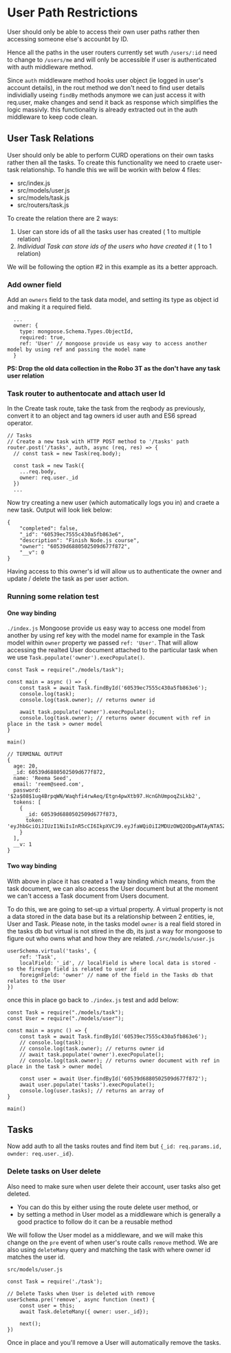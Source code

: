 # User Path Restrictions
User should only be able to access their own user paths rather then accessing someone else's accounbt by ID.

Hence all the paths in the user routers currently set wuth `/users/:id` need to change to `/users/me` and will only be accessible if user is authenticated with auth middleware method.

Since `auth` middleware method hooks user object (ie logged in user's account details), in the rout method we don't need to find user details individially useing `findBy` methods anymore we can just access it with req.user, make changes and send it back as response which simplifies the logic massivly. this functionality is already extracted out in the auth middleware to keep code clean.

## User Task Relations
User should only be able to perform CURD operations on their own tasks rather then all the tasks. To create this functionality we need to craete user-task relationship. To handle this we will be workin with below 4 files:
- src/index.js
- src/models/user.js
- src/models/task.js
- src/routers/task.js

To create the relation there are 2 ways:
1. User can store ids of all the tasks user has created ( 1 to multiple relation)
2. *Individual Task can store ids of the users who have created it* ( 1 to 1 relation)

We will be following the option #2 in this example as its a better approach.

### Add owner field
Add an `owners` field to the task data model, and setting its type as object id and making it a required field.
```
  ...
  owner: {
    type: mongoose.Schema.Types.ObjectId,
    required: true,
    ref: 'User' // mongoose provide us easy way to access another model by using ref and passing the model name
  }
```
**PS: Drop the old data collection in the Robo 3T as the don't have any task user relation**

### Task router to authentocate and attach user Id
In the Create task route, take the task from the reqbody as previously, convert it to an object and tag owners id user auth and ES6 spread operator.

```
// Tasks
// Create a new task with HTTP POST method to '/tasks' path
router.post('/tasks', auth, async (req, res) => {
  // const task = new Task(req.body);

  const task = new Task({
    ...req.body,
    owner: req.user._id
  })
  ...

```
Now try creating a new user (which automatically logs you in) and craete a new task. Output will look liek below:
```
{
    "completed": false,
    "_id": "60539ec7555c430a5fb863e6",
    "description": "Finish Node.js course",
    "owner": "60539d6880502509d677f872",
    "__v": 0
}
```
Having access to this owner's id will allow us to authenticate the owner and update / delete the task as per user action.

### Running some relation test

#### One way binding
`./index.js`
Mongoose provide us easy way to access one model from another by using ref key with the model name for example in the Task model within `owner` property we passed `ref: 'User'`. That will allow accessing the realted User document attached to the particular task when we use `Task.populate('owner').execPopulate()`.
```
const Task = require("./models/task");

const main = async () => {
	const task = await Task.findById('60539ec7555c430a5fb863e6');
	console.log(task);
	console.log(task.owner); // returns owner id

	await task.populate('owner').execPopulate();
	console.log(task.owner); // returns owner document with ref in place in the task > owner model
}

main()

// TERMINAL OUTPUT
{
  age: 20,
  _id: 60539d6880502509d677f872,
  name: 'Reema Seed',
  email: 'reem@seed.com',
  password: '$2a$08$1uq4BrpqWN/Waqhfi4rwAeq/Etgn4pwXtb97.HcnGhUmpoqZsLkb2',
  tokens: [
    {
      _id: 60539d6880502509d677f873,
      token: 'eyJhbGciOiJIUzI1NiIsInR5cCI6IkpXVCJ9.eyJfaWQiOiI2MDUzOWQ2ODgwNTAyNTA5ZDY3N2Y4NzIiLCJpYXQiOjE2MTYwOTI1MjB9.IzOPth_5WzOiMQcuaBe96ru2Sme55su713oJsSlw13I'
    }
  ],
  __v: 1
}
```

#### Two way binding
With above in place it has created a 1 way binding which means, from the task document, we can also access the User document but at the moment we can't access a Task document from Users document.

To do this, we are going to set-up a virtual property. A virtual property is not a data stored in the data base but its a relationship between 2 entities, ie, User and Task. Please note, in the tasks model `owner` is a real field stored in the tasks db but virtual is not stired in the db, its just a way for mongoose to figure out who owns what and how they are related.
`/src/models/user.js`
```
userSchema.virtual('tasks', {
	ref: 'Task',
	localField: '_id', // localField is where local data is stored - so the fireign field is related to user id
	foreignField: 'owner' // name of the field in the Tasks db that relates to the User
})
```

once this in place go back to `./index.js` test and add below:
```
const Task = require("./models/task");
const User = require("./models/user");

const main = async () => {
	const task = await Task.findById('60539ec7555c430a5fb863e6');
	// console.log(task);
	// console.log(task.owner); // returns owner id
	// await task.populate('owner').execPopulate();
	// console.log(task.owner); // returns owner document with ref in place in the task > owner model

	const user = await User.findById('60539d6880502509d677f872');
	await user.populate('tasks').execPopulate();
	console.log(user.tasks); // returns an array of
}

main()
```

## Tasks
Now add auth to all the tasks routes and find item but `{_id: req.params.id, ownder: req.user._id}`.

### Delete tasks on User delete
Also need to make sure when user delete their account, user tasks also get deleted.
- You can do this by either using the route delete user method, or
- by setting a method in User model as a middleware which is generally a good practice to follow do it can be a reusable method

We will follow the User model as a middleware, and we will make this change on the `pre` event of when user's route calls `remove` method. We are also using `deleteMany` query and matching the task with where owner id matches the user id.

`src/models/user.js`
```
const Task = require('./task');

// Delete Tasks when User is deleted with remove
userSchema.pre('remove', async function (next) {
	const user = this;
	await Task.deleteMany({ owner: user._id});

	next();
})
```
Once in place and you'll remove a User will automatically remove the tasks.


